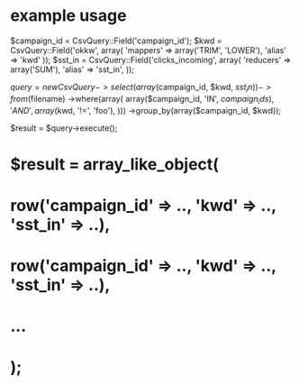 # example usage
$campaign_id = CsvQuery::Field('campaign_id');
$kwd = CsvQuery::Field('okkw', array(
    'mappers' => array('TRIM', 'LOWER'), 
    'alias' => 'kwd'
));
$sst_in = CsvQuery::Field('clicks_incoming', array(
    'reducers' => array('SUM'),
    'alias' => 'sst_in',
));

$query = new CsvQuery
    ->select(array($campaign_id, $kwd, $sst_in))
    ->from($filename)
    ->where(array(
        array($campaign_id, 'IN', $campaign_ids), 
        'AND',
        array($kwd, '!=', 'foo'),
    )))
    ->group_by(array($campaign_id, $kwd));

$result = $query->execute();

# $result = array_like_object(
#   row('campaign_id' => .., 'kwd' => .., 'sst_in' => ..),
#   row('campaign_id' => .., 'kwd' => .., 'sst_in' => ..),
#   ...
# );
